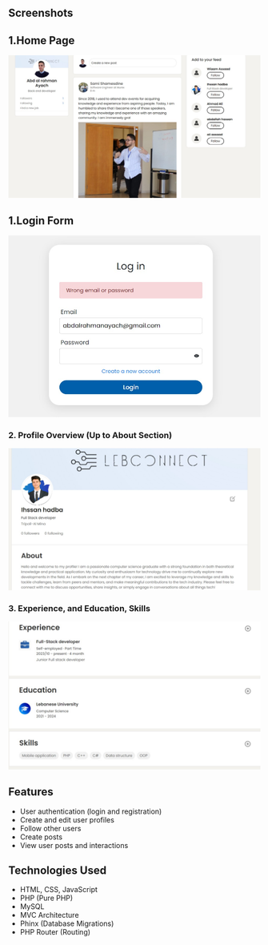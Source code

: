 ## Screenshots

## 1.Home Page

![Home Page](public/screenshots/home_page.jpeg)

## 1.Login Form

![Login Form](public/screenshots/login.jpeg)

### 2. Profile Overview (Up to About Section)

![Profile Overview](public/screenshots/profile_overview.jpeg)

### 3. Experience, and Education, Skills

![Experience and Skills](public/screenshots/profile_details.jpeg)

## Features

- User authentication (login and registration)
- Create and edit user profiles
- Follow other users
- Create posts
- View user posts and interactions

## Technologies Used

- HTML, CSS, JavaScript
- PHP (Pure PHP)
- MySQL
- MVC Architecture
- Phinx (Database Migrations)
- PHP Router (Routing)

